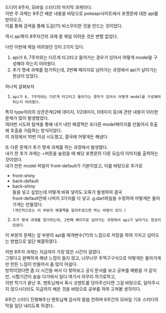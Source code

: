 드디어 8주차, 모바일 스터디의 마지막 과제이다.  
이번 주 과제는 8주간 배운 내용을 바탕으로 pokeapi사이트에서 포켓몬에 대한 api를 받아오고,  
이를 통해 검색을 통해 도감(?!) 비스무리한 것을 만드는 것이었다.

역시 api쪽이 8주차간의 과제 중 제일 어려운 것은 변함 없었다.

다만 이번에 제일 어려웟던 것이 2가지 있다.

1. api가 6, 7주차와는 다르게 타고타고 들어가는 경우가 있어서 어떻게 model을 구성해야 하는지 어려웠다.
2. 추가 명세 과제를 첨가하는데, 2번째 페이지로 넘어가는 과정에서 api가 날아가는 현상이 있었다.

하나씩 살펴보자

1. `api가 6, 7주차와는 다르게 타고타고 들어가는 경우가 있어서 어떻게 model을 구성해야 하는지 어려웠다.`

특히 type끼리의 상관관계(2배 데미지, 1/2데미지, 0데미지 등)에 관한 내용이 이러한 문제가 많이 발생했었다.  
여러번 시도와 탐색을 통해 내가 내린 해결책은 또다른 model페이지를 만들어서 호출에 호출을 거듭하는 방식이었다.  
이 과정에서 10번 이상 시도했고, 결국에 어떻게든 해냈다.

또 다른 문제가 추가 명세 과제를 하는 과정에서 발생했다.  
내가 한 추가 과제는 +버튼을 눌렀을 때 해당 포켓몬의 다른 모습의 이미지를 출력하는 것이었다.  
내가 만든 model 파일이 front-default가 기본이었고, 이를 바탕으로 추가로

- front-shiny
- back-default
- back-shiny  
  들을 넣고 싶었는데 어떻게 바꿔 넣어도 오류가 발생하여 결국  
  front-default안에 나머지 3가지를 다 넣고 .g.dart파일을 수정하여 어떻게든 돌아가게는 만들었다.  
  `(개인적으로는 이 부분의 해결책을 알려주셨으면 하는 바람이 있다.)`

2. `추가 명세 과제를 첨가하는데, 2번째 페이지로 넘어가는 과정에서 api가 날아가는 현상이 있었다.`

이 부분의 문제는 앞 부분의 api를 매개변수(?!)의 느낌으로 저장을 하여 가지고 넘어오는 방법으로 일단 해결하였다.

이번 8주차 과제는 지금까지 가장 많은 시간이 걸렸다.  
그렇다고 완벽하게 해낸 느낌이 들지 않고, 너무너무 주먹구구식으로 어떻게든 돌아가게만 만든 느낌이 만들어서 좀 많이 아쉽다.  
방학이었다면 좀 더 시간을 써서 더 찾아보고 공식 문서를 보고 공부를 해봤을 거 같지만, 시험기간이 슬슬 다가와서 일다 여기서 마무리 하기로하고,  
이번 학기가 끝난 후, 멘토님께서 혹시 코멘트를 당아주신다면 그걸 바탕으로, 달아주시지 않으시더라도 지금까지 배운 것을 바탕으로 공부를 하여 고쳐볼 생각이다.

8주간 스터디 진행해주신 멘토님께 감사의 말씀 전하며 8주간의 모바일 기초 스터디의 막을 일단 내리도록 하겠다.
